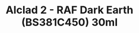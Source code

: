 ---
layout: product
title: "Alclad 2 - RAF Dark Earth (BS381C450) 30ml"
price: "TBA" 
desc: "Metalizer boja"
img_path: "/assets/img/ALCE021.webp"
brand: "N/A"
available: false
special_offer: false
new: false
soon: false
cat: "040000"
subcat: "040300"
subsubcat: "0N/A"
sifra: "ALCE021"
popular: false
spec: false
---